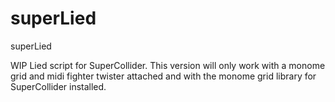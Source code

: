 # superLied
superLied

WIP Lied script for SuperCollider. This version will only work with a monome grid and midi fighter twister attached and with the monome grid library for SuperCollider installed.
